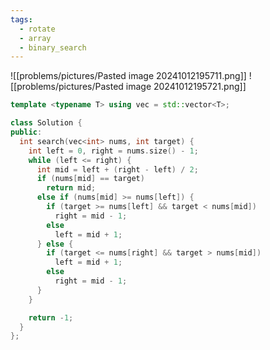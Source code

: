 ```yaml
---
tags:
  - rotate
  - array
  - binary_search
---
```

![[problems/pictures/Pasted image 20241012195711.png]]
![[problems/pictures/Pasted image 20241012195721.png]]


```c++
template <typename T> using vec = std::vector<T>;

class Solution {
public:
  int search(vec<int> nums, int target) {
    int left = 0, right = nums.size() - 1;
    while (left <= right) {
      int mid = left + (right - left) / 2;
      if (nums[mid] == target)
        return mid;
      else if (nums[mid] >= nums[left]) {
        if (target >= nums[left] && target < nums[mid])
          right = mid - 1;
        else
          left = mid + 1;
      } else {
        if (target <= nums[right] && target > nums[mid])
          left = mid + 1;
        else
          right = mid - 1;
      }
    }

    return -1;
  }
};
```